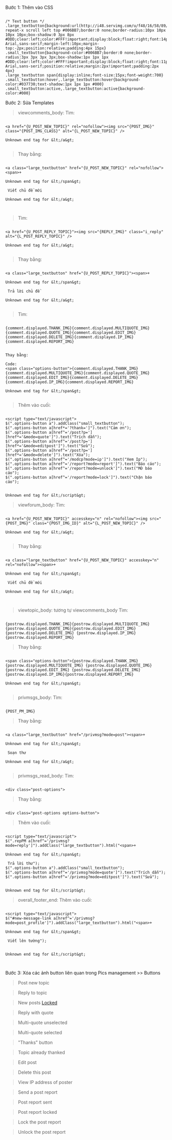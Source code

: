 Bước 1: Thêm vào CSS

```

/* Text button */
.large_textbutton{background:url(http://i48.servimg.com/u/f48/16/58/89/73/newbtn10.png) repeat-x scroll left top #006BB7;border:0 none;border-radius:10px 10px 10px 10px;box-shadow:0 3px 8px #DDD;clear:left;color:#FFF!important;display:block;float:right;font:14px Arial,sans-serif;margin-left:10px;margin-top:-2px;position:relative;padding:4px 15px}
.small_textbutton{background-color:#006BB7;border:0 none;border-radius:3px 3px 3px 3px;box-shadow:1px 1px 1px #DDD;clear:left;color:#FFF!important;display:block;float:right;font:11px Arial,sans-serif;position:relative;margin:2px!important;padding:2px 4px}
.large_textbutton span{display:inline;font-size:15px;font-weight:700}
.small_textbutton:hover,.large_textbutton:hover{background-color:#037730;text-shadow:1px 1px 1px #000}
.small_textbutton:active,.large_textbutton:active{background-color:#000}
```

Bước 2: Sửa Templates

> viewcomments\_body:
> Tìm:

```

<a href="{U_POST_NEW_TOPIC}" rel="nofollow"><img src="{POST_IMG}" class="{POST_IMG_CLASS}" alt="{L_POST_NEW_TOPIC}" />

Unknown end tag for &lt;/a&gt;


```

> Thay bằng:

```

<a class="large_textbutton" href="{U_POST_NEW_TOPIC}" rel="nofollow"><span>+

Unknown end tag for &lt;/span&gt;

 Viết chủ đề mới

Unknown end tag for &lt;/a&gt;



```
> Tìm:

```

<a href="{U_POST_REPLY_TOPIC}"><img src="{REPLY_IMG}" class="i_reply" alt="{L_POST_REPLY_TOPIC}" />

Unknown end tag for &lt;/a&gt;


```

> Thay bằng:

```

<a class="large_textbutton" href="{U_POST_REPLY_TOPIC}"><span>+

Unknown end tag for &lt;/span&gt;

 Trả lời chủ đề

Unknown end tag for &lt;/a&gt;


```

> Tìm:

```

{comment.displayed.THANK_IMG}{comment.displayed.MULTIQUOTE_IMG}{comment.displayed.QUOTE_IMG}{comment.displayed.EDIT_IMG}{comment.displayed.DELETE_IMG}{comment.displayed.IP_IMG}{comment.displayed.REPORT_IMG}


Thay bằng:

Code:
<span class="options-button">{comment.displayed.THANK_IMG}{comment.displayed.MULTIQUOTE_IMG}{comment.displayed.QUOTE_IMG}{comment.displayed.EDIT_IMG}{comment.displayed.DELETE_IMG}{comment.displayed.IP_IMG}{comment.displayed.REPORT_IMG}

Unknown end tag for &lt;/span&gt;


```

> Thêm vào cuối:

```

<script type="text/javascript">
$(".options-button a").addClass("small_textbutton");
$(".options-button a[href*='?thank=']").text("Cảm ơn");
$(".options-button a[href^='/post?p='][href*='&mode=quote']").text("Trích dẫn");
$(".options-button a[href^='/post?p='][href*='&mode=editpost']").text("Sửa");
$(".options-button a[href^='/post?p='][href*='&mode=delete']").text("Xóa");
$(".options-button a[href^='/modcp?mode=ip']").text("Xem Ip");
$(".options-button a[href^='/report?mode=report']").text("Báo cáo");
$(".options-button a[href^='/report?mode=unlock']").text("Mở báo cáo");
$(".options-button a[href^='/report?mode=lock']").text("Chặn báo cáo");


Unknown end tag for &lt;/script&gt;

```


> viewforum\_body:
> Tìm:

```

<a href="{U_POST_NEW_TOPIC}" accesskey="n" rel="nofollow"><img src="{POST_IMG}" class="{POST_IMG_ID}" alt="{L_POST_NEW_TOPIC}" />

Unknown end tag for &lt;/a&gt;


```

> Thay bằng:

```

<a class="large_textbutton" href="{U_POST_NEW_TOPIC}" accesskey="n" rel="nofollow"><span>+

Unknown end tag for &lt;/span&gt;

 Viết chủ đề mới

Unknown end tag for &lt;/a&gt;



```
> viewtopic\_body: tương tự viewcomments\_body
> Tìm:

```

{postrow.displayed.THANK_IMG}{postrow.displayed.MULTIQUOTE_IMG} {postrow.displayed.QUOTE_IMG}{postrow.displayed.EDIT_IMG} {postrow.displayed.DELETE_IMG} {postrow.displayed.IP_IMG}{postrow.displayed.REPORT_IMG}
```

> Thay bằng:

```

<span class="options-button">{postrow.displayed.THANK_IMG}{postrow.displayed.MULTIQUOTE_IMG} {postrow.displayed.QUOTE_IMG}{postrow.displayed.EDIT_IMG} {postrow.displayed.DELETE_IMG} {postrow.displayed.IP_IMG}{postrow.displayed.REPORT_IMG}

Unknown end tag for &lt;/span&gt;


```

> privmsgs\_body:
> Tìm:

```

{POST_PM_IMG}
```

> Thay bằng:

```

<a class="large_textbutton" href="/privmsg?mode=post"><span>+

Unknown end tag for &lt;/span&gt;

 Soạn thư

Unknown end tag for &lt;/a&gt;


```

> privmsgs\_read\_body:
> Tìm:

```

<div class="post-options">

```
> Thay bằng:

```

<div class="post-options options-button">
```

> Thêm vào cuối:

```

<script type="text/javascript">
$(".repPM a[href^='/privmsg?mode=reply']").addClass("large_textbutton").html("<span>+

Unknown end tag for &lt;/span&gt;

 Trả lời thư");
$(".options-button a").addClass("small_textbutton");
$(".options-button a[href^='/privmsg?mode=quote']").text("Trích dẫn");
$(".options-button a[href^='/privmsg?mode=editpost']").text("Sửa");


Unknown end tag for &lt;/script&gt;

```


> overall\_footer\_end:
> Thêm vào cuối:

```

<script type="text/javascript">
$("#new-message-link a[href^='/privmsg?mode=post_profile']").addClass("large_textbutton").html("<span>+

Unknown end tag for &lt;/span&gt;

 Viết lên tường");


Unknown end tag for &lt;/script&gt;



```
Bước 3: Xóa các ảnh button liên quan trong Pics management >> Buttons
> Post new topic

> Reply to topic

> New posts [Locked ](.md)

> Reply with quote

> Multi-quote unselected

> Multi-quote selected

> "Thanks" button

> Topic already thanked

> Edit post

> Delete this post

> View IP address of poster

> Send a post report

> Post report sent

> Post report locked

> Lock the post report

> Unlock the post report